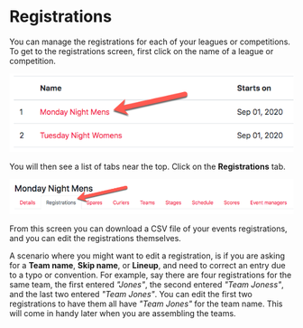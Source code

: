 # Registrations

You can manage the registrations for each of your leagues or competitions. To get to the registrations screen, first click on the name of a league or competition.

![Events List](/assets/images/events-d18b109ded429fddd604c714df19b8be.png)

You will then see a list of tabs near the top. Click on the **Registrations** tab.

![Registrations Navigation](/assets/images/navigation-034d76db2703690fbac922355d496414.png)

From this screen you can download a CSV file of your events registrations, and you can edit the registrations themselves.

A scenario where you might want to edit a registration, is if you are asking for a **Team name**, **Skip name**, or **Lineup**, and need to correct an entry due to a typo or convention. For example, say there are four registrations for the same team, the first entered *"Jones"*, the second entered *"Team Joness"*, and the last two entered *"Team Jones"*. You can edit the first two registrations to have them all have *"Team Jones"* for the team name. This will come in handy later when you are assembling the teams.
